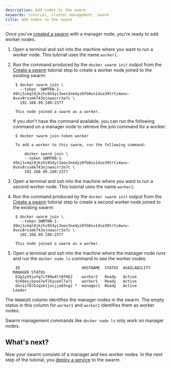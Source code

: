 ```yaml
---
description: Add nodes to the swarm
keywords: tutorial, cluster management, swarm
title: Add nodes to the swarm
---
```


Once you've [created a swarm](create-swarm.md) with a manager node, you're ready
to add worker nodes.

1. Open a terminal and ssh into the machine where you want to run a worker node.
This tutorial uses the name `worker1`.

2. Run the command produced by the `docker swarm init` output from the
[Create a swarm](create-swarm.md) tutorial step to create a worker node joined to the existing swarm:

        $ docker swarm join \
          --token  SWMTKN-1-49nj1cmql0jkz5s954yi3oex3nedyz0fb0xx14ie39trti4wxv-8vxv8rssmk743ojnwacrr2e7c \
          192.168.99.100:2377

        This node joined a swarm as a worker.

    If you don't have the command available, you can run the following command
    on a manager node to retrieve the join command for a worker:


        $ docker swarm join-token worker

        To add a worker to this swarm, run the following command:

            docker swarm join \
            --token SWMTKN-1-49nj1cmql0jkz5s954yi3oex3nedyz0fb0xx14ie39trti4wxv-8vxv8rssmk743ojnwacrr2e7c \
            192.168.99.100:2377

3. Open a terminal and ssh into the machine where you want to run a second
worker node. This tutorial uses the name `worker2`.

4. Run the command produced by the `docker swarm init` output from the
[Create a swarm](create-swarm.md) tutorial step to create a second worker node
joined to the existing swarm:



        $ docker swarm join \
          --token SWMTKN-1-49nj1cmql0jkz5s954yi3oex3nedyz0fb0xx14ie39trti4wxv-8vxv8rssmk743ojnwacrr2e7c \
          192.168.99.100:2377

        This node joined a swarm as a worker.


5. Open a terminal and ssh into the machine where the manager node runs and run
the `docker node ls` command to see the worker nodes:

        ID                           HOSTNAME  STATUS  AVAILABILITY  MANAGER STATUS
        03g1y59jwfg7cf99w4lt0f662    worker2   Ready   Active
        9j68exjopxe7wfl6yuxml7a7j    worker1   Ready   Active
        dxn1zf6l61qsb1josjja83ngz *  manager1  Ready   Active        Leader


The `MANAGER` column identifies the manager nodes in the swarm. The empty
status in this column for `worker1` and `worker2` identifies them as worker nodes.

Swarm management commands like `docker node ls` only work on manager nodes.


## What's next?

Now your swarm consists of a manager and two worker nodes. In the next step of
the tutorial, you [deploy a service](deploy-service.md) to the swarm.
